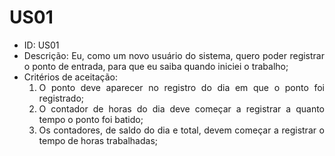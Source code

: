 # US01

<ul>
<li> ID: US01</li>
<li align="justify"> Descrição: Eu, como um novo usuário do sistema, quero poder registrar o ponto de entrada, para que eu saiba quando iniciei o trabalho;</li>
<li align="justify"> Critérios de aceitação:
    <ol>
    <li> O ponto deve aparecer no registro do dia em que o ponto foi registrado;</li>
    <li> O contador de horas do dia deve começar a registrar a quanto tempo o ponto foi batido;</li>
    <li> Os contadores, de saldo do dia e total, devem começar a registrar o tempo de horas trabalhadas;</li>
    </ol>
</ul>